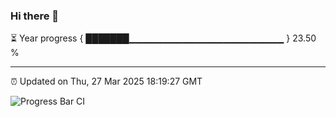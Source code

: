 ### Hi there 👋

⏳ Year progress { ███████▁▁▁▁▁▁▁▁▁▁▁▁▁▁▁▁▁▁▁▁▁▁▁ } 23.50 %

---

⏰ Updated on Thu, 27 Mar 2025 18:19:27 GMT

![Progress Bar CI](https://github.com/liununu/liununu/workflows/Progress%20Bar%20CI/badge.svg)
